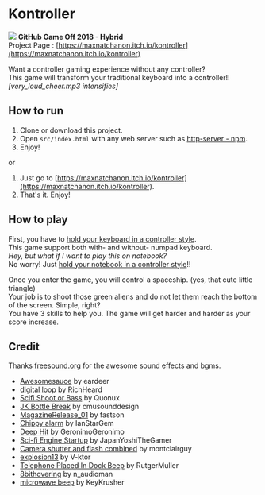 # Kontroller
![](https://i.imgur.com/prM2c50.png)
**GitHub Game Off 2018 - Hybrid**  
Project Page : [https://maxnatchanon.itch.io/kontroller](https://maxnatchanon.itch.io/kontroller)

Want a controller gaming experience without any controller?  
This game will transform your traditional keyboard into a controller!! *[very_loud_cheer.mp3 intensifies]*  

## How to run

1. Clone or download this project.
2. Open `src/index.html` with any web server such as [http-server - npm](https://www.npmjs.com/package/http-server).
3. Enjoy!

or

1. Just go to [https://maxnatchanon.itch.io/kontroller](https://maxnatchanon.itch.io/kontroller).
2. That's it. Enjoy!

## How to play
First, you have to [hold your keyboard in a controller style](https://i.imgur.com/nLhWsmc.png).  
This game support both with- and without- numpad keyboard.  
*Hey, but what if I want to play this on notebook?*  
No worry! Just [hold your notebook in a controller style](https://i.imgur.com/UgdrKvz.png)!!  

Once you enter the game, you will control a spaceship. (yes, that cute little triangle)  
Your job is to shoot those green aliens and do not let them reach the bottom of the screen. Simple, right?  
You have 3 skills to help you. The game will get harder and harder as your score increase.  

## Credit
Thanks [freesound.org](https://freesound.org) for the awesome sound effects and bgms.
- [Awesomesauce](https://freesound.org/people/eardeer/sounds/402955/) by eardeer
- [digital loop](https://freesound.org/people/RichHeard/sounds/444825/) by RichHeard
- [Scifi Shoot or Bass](https://freesound.org/people/Quonux/sounds/166418/) by Quonux
- [JK Bottle Break](https://freesound.org/people/cmusounddesign/sounds/85107/) by cmusounddesign
- [MagazineRelease_01](https://freesound.org/people/fastson/sounds/399122/) by fastson
- [Chippy alarm](https://freesound.org/people/IanStarGem/sounds/341819/) by IanStarGem
- [Deep Hit](https://freesound.org/people/GeronimoGeronimo/sounds/338062/) by GeronimoGeronimo
- [Sci-fi Engine Startup](https://freesound.org/people/JapanYoshiTheGamer/sounds/361250/) by JapanYoshiTheGamer
- [Camera shutter and flash combined](https://freesound.org/people/montclairguy/sounds/353044/) by montclairguy
- [explosion13](https://freesound.org/people/V-ktor/sounds/435416/) by V-ktor
- [Telephone Placed In Dock Beep](https://freesound.org/people/RutgerMuller/sounds/51169/) by RutgerMuller
- [8bithovering](https://freesound.org/people/n_audioman/sounds/320364/) by n_audioman
- [microwave beep](https://freesound.org/people/KeyKrusher/sounds/154953/) by KeyKrusher
